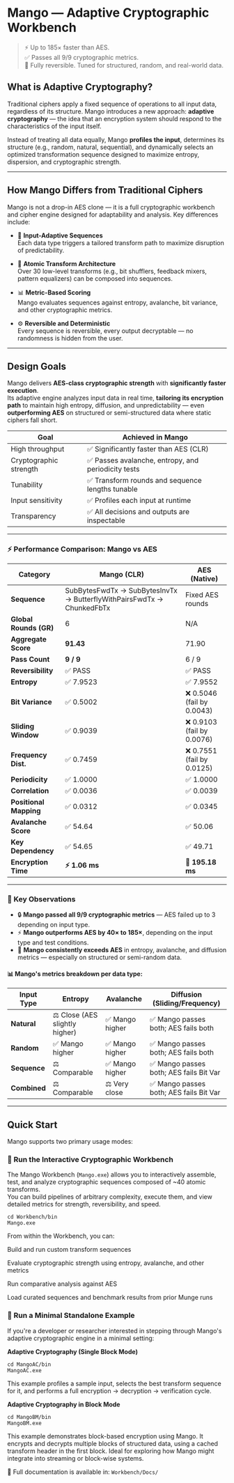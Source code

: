 # Mango — Adaptive Cryptographic Workbench

> ⚡ Up to 185× faster than AES.  
> ✅ Passes all 9/9 cryptographic metrics.  
> 🔄 Fully reversible. Tuned for structured, random, and real-world data.

## What is Adaptive Cryptography?

Traditional ciphers apply a fixed sequence of operations to all input data, regardless of its structure. Mango introduces a new approach: **adaptive cryptography** — the idea that an encryption system should respond to the characteristics of the input itself.

Instead of treating all data equally, Mango **profiles the input**, determines its structure (e.g., random, natural, sequential), and dynamically selects an optimized transformation sequence designed to maximize entropy, dispersion, and cryptographic strength.

---

## How Mango Differs from Traditional Ciphers

Mango is not a drop-in AES clone — it is a full cryptographic workbench and cipher engine designed for adaptability and analysis. Key differences include:

- 🔀 **Input-Adaptive Sequences**  
  Each data type triggers a tailored transform path to maximize disruption of predictability.

- 🔁 **Atomic Transform Architecture**  
  Over 30 low-level transforms (e.g., bit shufflers, feedback mixers, pattern equalizers) can be composed into sequences.

- 📊 **Metric-Based Scoring**  
  Mango evaluates sequences against entropy, avalanche, bit variance, and other cryptographic metrics.

- ⚙️ **Reversible and Deterministic**  
  Every sequence is reversible, every output decryptable — no randomness is hidden from the user.

---

## Design Goals

Mango delivers **AES-class cryptographic strength** with **significantly faster execution**.  
Its adaptive engine analyzes input data in real time, **tailoring its encryption path** to maintain high entropy, diffusion, and unpredictability — even **outperforming AES** on structured or semi-structured data where static ciphers fall short.

| Goal                     | Achieved in Mango                          |
|--------------------------|--------------------------------------------|
| High throughput          | ✅ Significantly faster than AES (CLR)     |
| Cryptographic strength   | ✅ Passes avalanche, entropy, and periodicity tests |
| Tunability               | ✅ Transform rounds and sequence lengths tunable |
| Input sensitivity        | ✅ Profiles each input at runtime           |
| Transparency             | ✅ All decisions and outputs are inspectable |

---

### ⚡ Performance Comparison: Mango vs AES

| Category              | **Mango (CLR)**                                                      | **AES (Native)**                                                  |
|-----------------------|----------------------------------------------------------------------|-------------------------------------------------------------------|
| **Sequence**          | SubBytesFwdTx → SubBytesInvTx → ButterflyWithPairsFwdTx → ChunkedFbTx | Fixed AES rounds                                                  |
| **Global Rounds (GR)**| 6                                                                    | N/A                                                               |
| **Aggregate Score**   | **91.43**                                                            | 71.90                                                             |
| **Pass Count**        | **9 / 9**                                                            | 6 / 9                                                             |
| **Reversibility**     | ✅ PASS                                                              | ✅ PASS                                                           |
| **Entropy**           | ✅ 7.9523                                                            | ✅ 7.9552                                                         |
| **Bit Variance**      | ✅ 0.5002                                                            | ❌ 0.5046 (fail by 0.0043)                                        |
| **Sliding Window**    | ✅ 0.9039                                                            | ❌ 0.9103 (fail by 0.0076)                                        |
| **Frequency Dist.**   | ✅ 0.7459                                                            | ❌ 0.7551 (fail by 0.0125)                                        |
| **Periodicity**       | ✅ 1.0000                                                            | ✅ 1.0000                                                         |
| **Correlation**       | ✅ 0.0036                                                            | ✅ 0.0039                                                         |
| **Positional Mapping**| ✅ 0.0312                                                            | ✅ 0.0345                                                         |
| **Avalanche Score**   | ✅ 54.64                                                             | ✅ 50.06                                                          |
| **Key Dependency**    | ✅ 54.65                                                             | ✅ 49.71                                                          |
| **Encryption Time**   | **⚡ 1.06 ms**                                                       | 🐢 **195.18 ms**                                                  |

---

### 🧠 Key Observations

- 🔒 **Mango passed all 9/9 cryptographic metrics** — AES failed up to 3 depending on input type.
- ⚡ **Mango outperforms AES by 40× to 185×**, depending on the input type and test conditions.
- 🧪 **Mango consistently exceeds AES** in entropy, avalanche, and diffusion metrics — especially on structured or semi-random data.

#### 📊 Mango's metrics breakdown per data type:

| Input Type | Entropy                        | Avalanche         | Diffusion (Sliding/Frequency)             |
|------------|--------------------------------|-------------------|-------------------------------------------|
| **Natural**  | ⚖️ Close (AES slightly higher)   | ✅ Mango higher    | ✅ Mango passes both; AES fails both       |
| **Random**   | ✅ Mango higher                 | ✅ Mango higher    | ✅ Mango passes both; AES fails both       |
| **Sequence** | ⚖️ Comparable                   | ✅ Mango higher    | ✅ Mango passes both; AES fails Bit Var    |
| **Combined** | ⚖️ Comparable                   | ⚖️ Very close      | ✅ Mango passes both; AES fails Bit Var    |


---
## Quick Start

Mango supports two primary usage modes:

### 🧩 Run the Interactive Cryptographic Workbench

The Mango Workbench (`Mango.exe`) allows you to interactively assemble, test, and analyze cryptographic sequences composed of ~40 atomic transforms.  
You can build pipelines of arbitrary complexity, execute them, and view detailed metrics for strength, reversibility, and speed.

```
cd Workbench/bin
Mango.exe
```

From within the Workbench, you can:

Build and run custom transform sequences

Evaluate cryptographic strength using entropy, avalanche, and other metrics

Run comparative analysis against AES

Load curated sequences and benchmark results from prior Munge runs

### 🔧 Run a Minimal Standalone Example

If you're a developer or researcher interested in stepping through Mango's adaptive cryptographic engine in a minimal setting:

**Adaptive Cryptography (Single Block Mode)**

```
cd MangoAC/bin
MangoAC.exe
```

This example profiles a sample input, selects the best transform sequence for it, and performs a full encryption → decryption → verification cycle.

**Adaptive Cryptography in Block Mode**

```
cd MangoBM/bin
MangoBM.exe
```

This example demonstrates block-based encryption using Mango. It encrypts and decrypts multiple blocks of structured data, using a cached transform header in the first block.
Ideal for exploring how Mango might integrate into streaming or block-wise systems.

📘 Full documentation is available in: `Workbench/Docs/`
